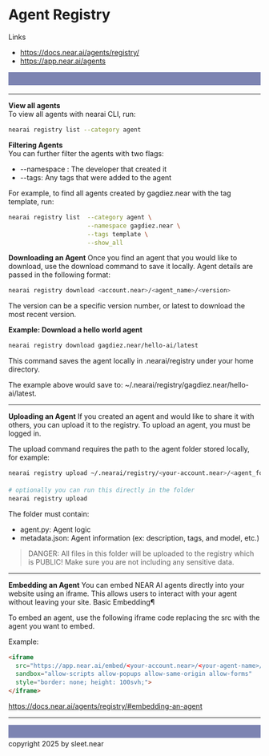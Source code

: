 # Agent Registry

Links
- https://docs.near.ai/agents/registry/
- https://app.near.ai/agents

![](../DOCS/src/sleet_banner_100px_7d84b2.svg)

---

**View all agents**
<br/>
To view all agents with nearai CLI, run:

```sh
nearai registry list --category agent
```

**Filtering Agents**
<br/>
You can further filter the agents with two flags:
- --namespace : The developer that created it
- --tags: Any tags that were added to the agent

For example, to find all agents created by gagdiez.near with the tag template, run:

```sh
nearai registry list  --category agent \
                      --namespace gagdiez.near \
                      --tags template \
                      --show_all
```

**Downloading an Agent**
Once you find an agent that you would like to download, use the download command to save it locally. Agent details are passed in the following format:

```sh
nearai registry download <account.near>/<agent_name>/<version>
```
The version can be a specific version number, or latest to download the most recent version.

**Example: Download a hello world agent**
```sh
nearai registry download gagdiez.near/hello-ai/latest
```
This command saves the agent locally in .nearai/registry under your home directory.

The example above would save to: ~/.nearai/registry/gagdiez.near/hello-ai/latest.


---

**Uploading an Agent**
If you created an agent and would like to share it with others, you can upload it to the registry. To upload an agent, you must be logged in.

The upload command requires the path to the agent folder stored locally, for example:

```sh
nearai registry upload ~/.nearai/registry/<your-account.near>/<agent_folder>

# optionally you can run this directly in the folder
nearai registry upload
```

The folder must contain:
- agent.py: Agent logic
- metadata.json: Agent information (ex: description, tags, and model, etc.)

> DANGER: All files in this folder will be uploaded to the registry which is PUBLIC! Make sure you are not including any sensitive data.


---

**Embedding an Agent**
You can embed NEAR AI agents directly into your website using an iframe. This allows users to interact with your agent without leaving your site.
Basic Embedding¶

To embed an agent, use the following iframe code replacing the src with the agent you want to embed.

Example:
```html
<iframe 
  src="https://app.near.ai/embed/<your-account.near>/<your-agent-name>/latest" 
  sandbox="allow-scripts allow-popups allow-same-origin allow-forms"
  style="border: none; height: 100svh;">
</iframe>
```

https://docs.near.ai/agents/registry/#embedding-an-agent

---
![](../DOCS/src/sleet_banner_100px_7d84b2.svg)
copyright 2025 by sleet.near
